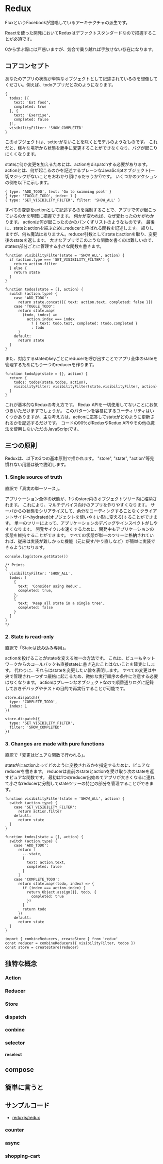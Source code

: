 # Redux

FluxというFacebookが提唱しているアーキテクチャの派生です。

Reactを使った開発においてReduxはデファクトスタンダードなので把握することが必須です。

0から学ぶ際には戸惑いますが、気合で乗り越れば手放せない存在になります。

## コアコンセプト
あなたのアプリの状態が単純なオブジェクトとして記述されているのを想像してください。例えば、todoアプリだと次のようになります。

```
{
  todos: [{
    text: 'Eat food',
    completed: true
  }, {
    text: 'Exercise',
    completed: false
  }],
  visibilityFilter: 'SHOW_COMPLETED'
}
```

このオブジェクトは、setterがないことを除くとモデルのようなものです。
これだと、様々な場所から状態を勝手に変更することができなくなり、バグが起こりにくくなります。



stateに何か変更を加えるためには、actionをdispatchする必要があります。
actionとは、何が起こるのかを記述するプレーンなJavaScriptオブジェクト(一切マジックがないことをおわかり頂けるだろうか?)です。
いくつかのアクションの例を以下に示します。

```
{ type: 'ADD_TODO', text: 'Go to swimming pool' }
{ type: 'TOGGLE_TODO', index: 1 }
{ type: 'SET_VISIBILITY_FILTER', filter: 'SHOW_ALL' }
```


すべての変更をactionとして記述するのを強制することで、アプリで何が起こっているのかを明確に把握できます。
何かが変われば、なぜ変わったのかがわかります。
actionは何が起こったのかのパンくずリストのようなものです。
最後に、stateとactionを結ぶためにreducerと呼ばれる関数を記述します。
繰りしますが、何も魔法はありません。reducer引数としてstateとactionを取り、変更後のstateを返します。
大きなアプリでこのような関数を書くのは難しいので、stateの部分ごとに管理する小さな関数を書きます。

```
function visibilityFilter(state = 'SHOW_ALL', action) {
  if (action.type === 'SET_VISIBILITY_FILTER') {
    return action.filter
  } else {
    return state
  }
}

function todos(state = [], action) {
  switch (action.type) {
    case 'ADD_TODO':
      return state.concat([{ text: action.text, completed: false }])
    case 'TOGGLE_TODO':
      return state.map(
        (todo, index) =>
          action.index === index
            ? { text: todo.text, completed: !todo.completed }
            : todo
      )
    default:
      return state
  }
}
```

また、対応するstateのkeyごとにreducerを呼び出すことでアプリ全体のstateを管理するためにもう一つのreducerを作ります。
```
function todoApp(state = {}, action) {
  return {
    todos: todos(state.todos, action),
    visibilityFilter: visibilityFilter(state.visibilityFilter, action)
  }
}
```

これが基本的なReduxの考え方です。
Redux APIを一切使用してないことにお気づきいただけますでしょうか。
このパターンを容易にするユーティリティはいくつかありますが、主な考え方は、actionに応答してstateがどのように更新されるかを記述するだけです。
コードの90％がReduxやRedux APIやその他の魔法を使用しないただのJavaScriptです。

## 三つの原則

Reduxは、以下の3つの基本原則で描かれます。
"store", "state", "action"等見慣れない用語は後で説明します。

### 1. Single source of truth
直訳で「真実の単一ソース」。

アプリケーション全体の状態が、1つのstore内のオブジェクトツリー内に格納されます。
これにより、マルチデバイス向けのアプリを作りやすくなります。
サーバからの状態をシリアライズして、余分なコーディングすることなくクライアントサイドへhydrated(オブジェクトを使いやすい形に変える)することができます。
単一のツリーによって、アプリケーションのデバッグやインスペクトがしやすくなります。
開発サイクルを速くするために、開発中もアプリケーションの状態を維持することができます。
すべての状態が単一のツリーに格納されていれば、従来は実装が難しかった機能（元に戻す/やり直しなど）が簡単に実装できるようになります。

```
console.log(store.getState())

/* Prints
{
  visibilityFilter: 'SHOW_ALL',
  todos: [
    {
      text: 'Consider using Redux',
      completed: true,
    },
    {
      text: 'Keep all state in a single tree',
      completed: false
    }
  ]
}
*/
```

### 2. State is read-only
直訳で「Stateは読み込み専用」。

actionを投げることがstateを変える唯一の方法です。
これは、ビューもネットワークからのコールバックも直接stateに書き込むことはないことを確実にします。
代わりに、それらはstateを変更したい旨を表明します。
すべての変更は中央で管理され一つずつ厳格に起こるため、微妙な実行順序の条件に注意する必要はなくなります。
actionはプレーンなオブジェクトなので順番通りログに記録しておきデバッグやテストの目的で再実行することが可能です。

```
store.dispatch({
  type: 'COMPLETE_TODO',
  index: 1
})

store.dispatch({
  type: 'SET_VISIBILITY_FILTER',
  filter: 'SHOW_COMPLETED'
})
```

### 3. Changes are made with pure functions
直訳で「変更はピュアな関数で行われる」。

stateがにactionよってどのように変換されるかを指定するために、ピュアなreducerを書きます。
reducerは直前のstateとactionを受け取り次のstateを返すピュアな関数です。
最初は1つのreducer出始めてアプリが大きくなるに連れて小さなreducerに分割してstateツリーの特定の部分を管理することができます。

```
function visibilityFilter(state = 'SHOW_ALL', action) {
  switch (action.type) {
    case 'SET_VISIBILITY_FILTER':
      return action.filter
    default:
      return state
  }
}

function todos(state = [], action) {
  switch (action.type) {
    case 'ADD_TODO':
      return [
        ...state,
        {
          text: action.text,
          completed: false
        }
      ]
    case 'COMPLETE_TODO':
      return state.map((todo, index) => {
        if (index === action.index) {
          return Object.assign({}, todo, {
            completed: true
          })
        }
        return todo
      })
    default:
      return state
  }
}

import { combineReducers, createStore } from 'redux'
const reducer = combineReducers({ visibilityFilter, todos })
const store = createStore(reducer)
```


## 独特な概念
### Action
### Reducer
### Store
### dispatch
### conbine
### selector
#### reselect
## compose
## 簡単に言うと

## サンプルコード
- [reduxjs/redux](https://github.com/reduxjs/redux/tree/master/examples)
### counter
### async
### shopping-cart
